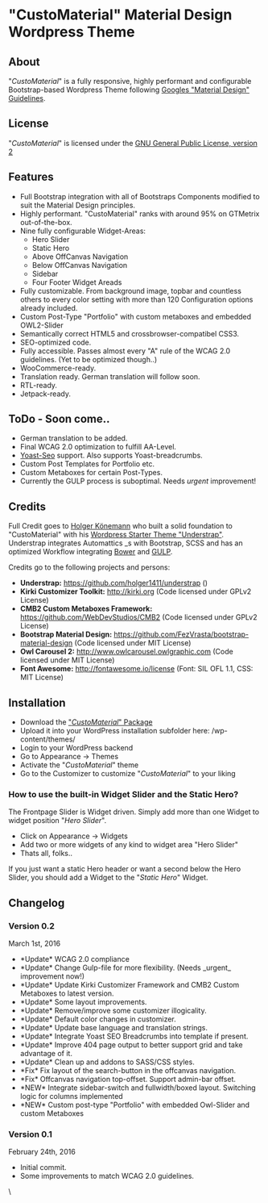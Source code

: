 "CustoMaterial" Material Design Wordpress Theme
===============================================

About
-----

"*CustoMaterial*" is a fully responsive, highly performant and
configurable Bootstrap-based Wordpress Theme following [Googles
"Material Design"
Guidelines](https://www.google.com/design/spec/material-design/introduction.html).

License
-------

"*CustoMaterial*" is licensed under the [GNU General Public License,
version 2](http://www.gnu.org/licenses/old-licenses/gpl-2.0.en.html)

Features
--------

-   Full Bootstrap integration with all of Bootstraps Components
    modified to suit the Material Design principles.
-   Highly performant. "CustoMaterial" ranks with around 95% on
    GTMetrix out-of-the-box.
-   Nine fully configurable Widget-Areas:
    -   Hero Slider
    -   Static Hero
    -   Above OffCanvas Navigation
    -   Below OffCanvas Navigation
    -   Sidebar
    -   Four Footer Widget Areads
-   Fully customizable. From background image, topbar and countless
    others to every color setting with more than 120 Configuration
    options already included.
-   Custom Post-Type "Portfolio" with custom metaboxes and embedded
    OWL2-Slider
-   Semantically correct HTML5 and crossbrowser-compatibel CSS3.
-   SEO-optimized code.
-   Fully accessible. Passes almost every "A" rule of the WCAG
    2.0 guidelines. (Yet to be optimized though..)
-   WooCommerce-ready.
-   Translation ready. German translation will follow soon.
-   RTL-ready.
-   Jetpack-ready.

ToDo - Soon come..
------------------

-   German translation to be added.
-   Final WCAG 2.0 optimization to fulfill AA-Level.
-   [Yoast-Seo](https://yoast.com/wordpress/plugins/seo/) support. Also
    supports Yoast-breadcrumbs.
-   Custom Post Templates for Portfolio etc.
-   Custom Metaboxes for certain Post-Types.
-   Currently the GULP process is suboptimal. Needs *urgent*
    improvement!

Credits
-------

Full Credit goes to [Holger Könemann](https://github.com/holger1411) who
built a solid foundation to "CustoMaterial" with his [Wordpress Starter
Theme "Understrap"](https://github.com/holger1411/understrap).
Understrap integrates Automattics \_s with Bootstrap, SCSS and has an
optimized Workflow integrating [Bower](http://bower.io/) and
[GULP](http://gulpjs.com/).

Credits go to the following projects and persons:

-   **Understrap:** https://github.com/holger1411/understrap ()
-   **Kirki Customizer Toolkit:** http://kirki.org (Code licensed under
    GPLv2 License)
-   **CMB2 Custom Metaboxes Framework:**
    https://github.com/WebDevStudios/CMB2 (Code licensed under
    GPLv2 License)
-   **Bootstrap Material Design:**
    https://github.com/FezVrasta/bootstrap-material-design (Code
    licensed under MIT License)
-   **Owl Carousel 2:** http://www.owlcarousel.owlgraphic.com (Code
    licensed under MIT License)
-   **Font Awesome:** http://fontawesome.io/license (Font: SIL OFL 1.1,
    CSS: MIT License)

Installation
------------

-   Download the ["*CustoMaterial*"
    Package](https://github.com/Thomas-A-Reinert/CustoMaterial/archive/master.zip)
-   Upload it into your WordPress installation subfolder here:
    /wp-content/themes/
-   Login to your WordPress backend
-   Go to Appearance -&gt; Themes
-   Activate the "*CustoMaterial*" theme
-   Go to the Customizer to customize "*CustoMaterial*" to your liking

### How to use the built-in Widget Slider and the Static Hero?

The Frontpage Slider is Widget driven. Simply add more than one Widget
to widget position "*Hero Slider*".

-   Click on Appearance -&gt; Widgets
-   Add two or more widgets of any kind to widget area "Hero Slider"
-   Thats all, folks..

If you just want a static Hero header or want a second below the Hero
Slider, you should add a Widget to the "*Static Hero*" Widget.

Changelog
---------

### Version 0.2

March 1st, 2016

-   \*Update\* WCAG 2.0 compliance
-   \*Update\* Change Gulp-file for more flexibility. (Needs \_urgent\_
    improvement now!)
-   \*Update\* Update Kirki Customizer Framework and CMB2 Custom
    Metaboxes to latest version.
-   \*Update\* Some layout improvements.
-   \*Update\* Remove/improve some customizer illogicality.
-   \*Update\* Default color changes in customizer.
-   \*Update\* Update base language and translation strings.
-   \*Update\* Integrate Yoast SEO Breadcrumbs into template if present.
-   \*Update\* Improve 404 page output to better support grid and take
    advantage of it.
-   \*Update\* Clean up and addons to SASS/CSS styles.
-   \*Fix\* Fix layout of the search-button in the offcanvas navigation.
-   \*Fix\* Offcanvas navigation top-offset. Support admin-bar offset.
-   \*NEW\* Integrate sidebar-switch and fullwidth/boxed layout.
    Switching logic for columns implemented
-   \*NEW\* Custom post-type "Portfolio" with embedded Owl-Slider and
    custom Metaboxes

### Version 0.1

February 24th, 2016

-   Initial commit.
-   Some improvements to match WCAG 2.0 guidelines.

\
